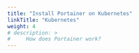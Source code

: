 ```yaml
---
title: "Install Portainer on Kubernetes"
linkTitle: "Kubernetes"
weight: 4
# description: >
#     How does Portainer work?
---
```

